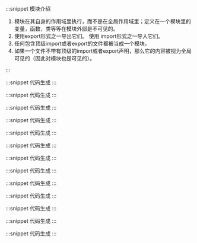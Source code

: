 :::snippet 模块介绍

1. 模块在其自身的作用域里执行，而不是在全局作用域里；定义在一个模块里的变量，函数，类等等在模块外部是不可见的。
2. 使用export形式之一导出它们。 使用 import形式之一导入它们。
3. 任何包含顶级import或者export的文件都被当成一个模块。
4. 如果一个文件不带有顶级的import或者export声明，那么它的内容被视为全局可见的（因此对模块也是可见的）。

:::

:::snippet 代码生成
:::

:::snippet 代码生成
:::

:::snippet 代码生成
:::

:::snippet 代码生成
:::

:::snippet 代码生成
:::

:::snippet 代码生成
:::

:::snippet 代码生成
:::

:::snippet 代码生成
:::

:::snippet 代码生成
:::

:::snippet 代码生成
:::

:::snippet 代码生成
:::

:::snippet 代码生成
:::

:::snippet 代码生成
:::